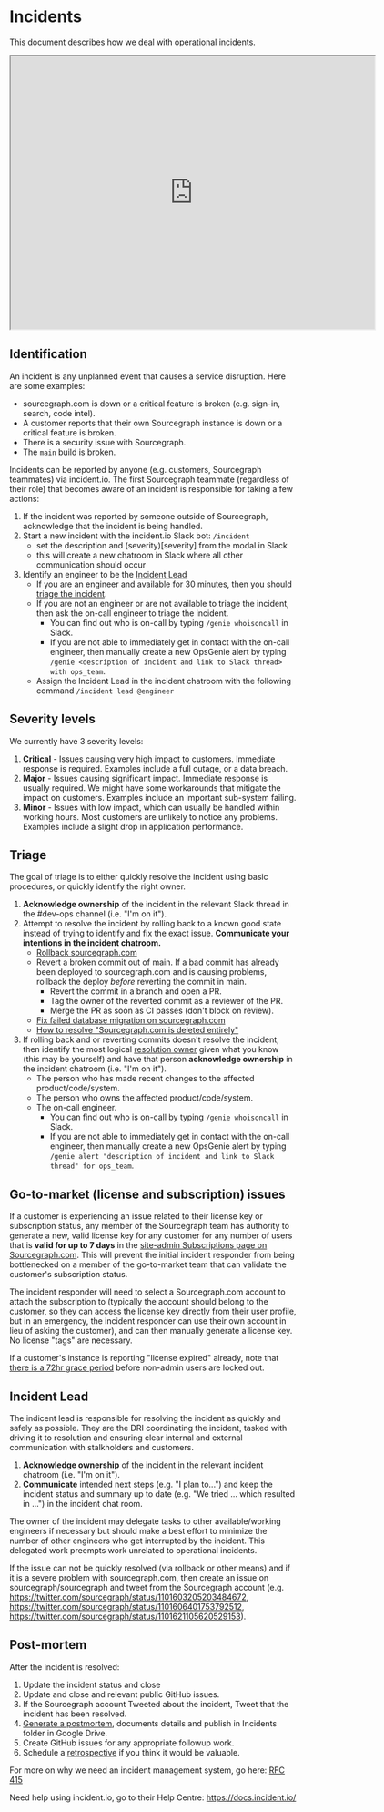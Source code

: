 # Incidents

This document describes how we deal with operational incidents.

<iframe src="https://drive.google.com/file/d/1kTZ-_N1ulx9Kf0vZyn5BWTrtipbvN9jH/preview" width="640" height="480"></iframe>

## Identification

An incident is any unplanned event that causes a service disruption. Here are some examples:

- sourcegraph.com is down or a critical feature is broken (e.g. sign-in, search, code intel).
- A customer reports that their own Sourcegraph instance is down or a critical feature is broken.
- There is a security issue with Sourcegraph.
- The `main` build is broken.

Incidents can be reported by anyone (e.g. customers, Sourcegraph teammates) via incident.<unlink></unlink>io. The first Sourcegraph teammate (regardless of their role) that becomes aware of an incident is responsible for taking a few actions:

1. If the incident was reported by someone outside of Sourcegraph, acknowledge that the incident is being handled.
2. Start a new incident with the incident.<unlink></unlink>io Slack bot: `/incident`
   - set the description and (severity)[severity] from the modal in Slack
   - this will create a new chatroom in Slack where all other communication should occur
3. Identify an engineer to be the [Incident Lead](#incident-lead)
   - If you are an engineer and available for 30 minutes, then you should [triage the incident](#triage).
   - If you are not an engineer or are not available to triage the incident, then ask the on-call engineer to triage the incident.
     - You can find out who is on-call by typing `/genie whoisoncall` in Slack.
     - If you are not able to immediately get in contact with the on-call engineer, then manually create a new OpsGenie alert by typing `/genie <description of incident and link to Slack thread> with ops_team`.
   - Assign the Incident Lead in the incident chatroom with the following command `/incident lead @engineer`

## Severity levels

We currently have 3 severity levels:

1. **Critical** - Issues causing very high impact to customers. Immediate response is required. Examples include a full outage, or a data breach.
2. **Major** - Issues causing significant impact. Immediate response is usually required. We might have some workarounds that mitigate the impact on customers. Examples include an important sub-system failing.
3. **Minor** - Issues with low impact, which can usually be handled within working hours. Most customers are unlikely to notice any problems. Examples include a slight drop in application performance.

## Triage

The goal of triage is to either quickly resolve the incident using basic procedures, or quickly identify the right owner.

1. **Acknowledge ownership** of the incident in the relevant Slack thread in the #dev-ops channel (i.e. "I'm on it").
2. Attempt to resolve the incident by rolling back to a known good state instead of trying to identify and fix the exact issue. **Communicate your intentions in the incident chatroom.**
   - [Rollback sourcegraph.com](https://github.com/sourcegraph/deploy-sourcegraph-dot-com/blob/release/README.info.md#how-to-rollback-sourcegraphcom)
   - Revert a broken commit out of main. If a bad commit has already been deployed to sourcegraph.com and is causing problems, rollback the deploy _before_ reverting the commit in main.
     - Revert the commit in a branch and open a PR.
     - Tag the owner of the reverted commit as a reviewer of the PR.
     - Merge the PR as soon as CI passes (don't block on review).
   - [Fix failed database migration on sourcegraph.com](https://github.com/sourcegraph/sourcegraph/tree/main/migrations#dirty-schema)
   - [How to resolve "Sourcegraph.com is deleted entirely"](playbooks/dotcom_deleted_entirely.md)
3. If rolling back and or reverting commits doesn't resolve the incident, then identify the most logical [resolution owner](#ownership) given what you know (this may be yourself) and have that person **acknowledge ownership** in the incident chatroom (i.e. "I'm on it").
   - The person who has made recent changes to the affected product/code/system.
   - The person who owns the affected product/code/system.
   - The on-call engineer.
     - You can find out who is on-call by typing `/genie whoisoncall` in Slack.
     - If you are not able to immediately get in contact with the on-call engineer, then manually create a new OpsGenie alert by typing `/genie alert "description of incident and link to Slack thread" for ops_team`.

## Go-to-market (license and subscription) issues

If a customer is experiencing an issue related to their license key or subscription status, any member of the Sourcegraph team has authority to generate a new, valid license key for any customer for any number of users that is **valid for up to 7 days** in the [site-admin Subscriptions page on Sourcegraph.com](https://sourcegraph.com/site-admin/dotcom/product/subscriptions). This will prevent the initial incident responder from being bottlenecked on a member of the go-to-market team that can validate the customer's subscription status.

The incident responder will need to select a Sourcegraph.com account to attach the subscription to (typically the account should belong to the customer, so they can access the license key directly from their user profile, but in an emergency, the incident responder can use their own account in lieu of asking the customer), and can then manually generate a license key. No license "tags" are necessary.

If a customer's instance is reporting "license expired" already, note that [there is a 72hr grace period](https://sourcegraph.com/github.com/sourcegraph/sourcegraph/-/blob/enterprise/internal/license/license.go#L43:15) before non-admin users are locked out.

## Incident Lead

The indicent lead is responsible for resolving the incident as quickly and safely as possible. They are the DRI coordinating the incident, tasked with driving it to resolution and ensuring clear internal and external communication with stalkholders and customers.

1. **Acknowledge ownership** of the incident in the relevant incident chatroom (i.e. "I'm on it").
2. **Communicate** intended next steps (e.g. "I plan to...") and keep the incident status and summary up to date (e.g. "We tried ... which resulted in ...") in the incident chat room.

The owner of the incident may delegate tasks to other available/working engineers if necessary but should make a best effort to minimize the number of other engineers who get interrupted by the incident. This delegated work preempts work unrelated to operational incidents.

If the issue can not be quickly resolved (via rollback or other means) and if it is a severe problem with sourcegraph.com, then create an issue on sourcegraph/sourcegraph and tweet from the Sourcegraph account (e.g. https://twitter.com/sourcegraph/status/1101603205203484672, https://twitter.com/sourcegraph/status/1101606401753792512, https://twitter.com/sourcegraph/status/1101621105620529153).

## Post-mortem

After the incident is resolved:

1. Update the incident status and close
1. Update and close and relevant public GitHub issues.
1. If the Sourcegraph account Tweeted about the incident, Tweet that the incident has been resolved.
1. [Generate a postmortem](https://docs.incident.io/generating-a-postmortem), documents details and publish in Incidents folder in Google Drive.
1. Create GitHub issues for any appropriate followup work.
1. Schedule a [retrospective](../../retrospectives/index.md) if you think it would be valuable.


For more on why we need an incident management system, go here: [RFC 415](https://docs.google.com/document/d/18uGC02waDIZBIuxJy8y4EQvcm64MNl7neTTb83xU-j0/edit?usp=sharing)

Need help using incident<unlink>.io, go to their Help Centre: https://docs.incident.io/
